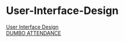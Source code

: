 # User-Interface-Design
[User Interface Design](https://sites.google.com/unical.it/inf-uid)
<br>
[DUMBO ATTENDANCE](https://dumbo.alviano.net/attendance#temporary-access-token=4b28c562-ea04-4f4a-aca2-cae5468f6a40)